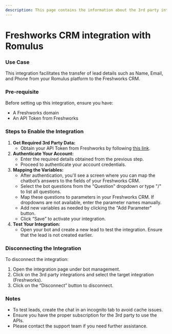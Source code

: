```yaml
---
description: This page contains the information about the 3rd party integrations.
---
```


# Freshworks CRM integration with Romulus

### Use Case

This integration facilitates the transfer of lead details such as Name, Email, and Phone from your Romulus platform to the Freshworks CRM.

### Pre-requisite

Before setting up this integration, ensure you have:

* A Freshworks domain
* An API Token from Freshworks

### Steps to Enable the Integration

1. **Get Required 3rd Party Data:**
   * Obtain your API Token from Freshworks by following [this link](https://crmsupport.freshworks.com/en/support/solutions/articles/50000002503-how-to-find-my-api-key-).
2. **Authenticate Your Account:**
   * Enter the required details obtained from the previous step.
   * Proceed to authenticate your account credentials.
3. **Mapping the Variables:**
   * After authentication, you'll see a screen where you can map the chatbot’s answers to the fields of your Freshworks CRM.
   * Select the bot questions from the "Question" dropdown or type "/" to list all questions.
   * Map these questions to parameters in your Freshworks CRM. If dropdowns are not available, enter the parameter names manually.
   * Add new variables as needed by clicking the "Add Parameter" button.
   * Click “Save” to activate your integration.
4. **Test Your Integration:**
   * Open your bot and create a new lead to test the integration. Ensure that the lead is not created earlier.

### Disconnecting the Integration

To disconnect the integration:

1. Open the integration page under bot management.
2. Click on the 3rd party integrations and select the target integration (Freshworks).
3. Click on the “Disconnect” button to disconnect.

### Notes

* To test leads, create the chat in an incognito tab to avoid cache issues.
* Ensure you have the proper subscription for the 3rd party to use the APIs.
* Please contact the support team if you need further assistance.

